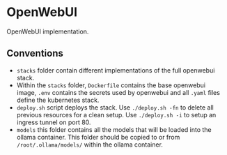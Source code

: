 # OpenWebUI
OpenWebUI implementation.

## Conventions
- `stacks` folder contain different implementations of the full openwebui stack.
- Within the `stacks` folder, `Dockerfile` contains the base openwebui image, `.env` contains the secrets used by openwebui and all `.yaml` files define the kubernetes stack.
- `deploy.sh` script deploys the stack. Use `./deploy.sh -fn` to delete all previous resources for a clean setup. Use `./deploy.sh -i` to setup an ingress tunnel on port 80.
- `models` this folder contains all the models that will be loaded into the ollama container. This folder should be copied to or from `/root/.ollama/models/` within the ollama container.